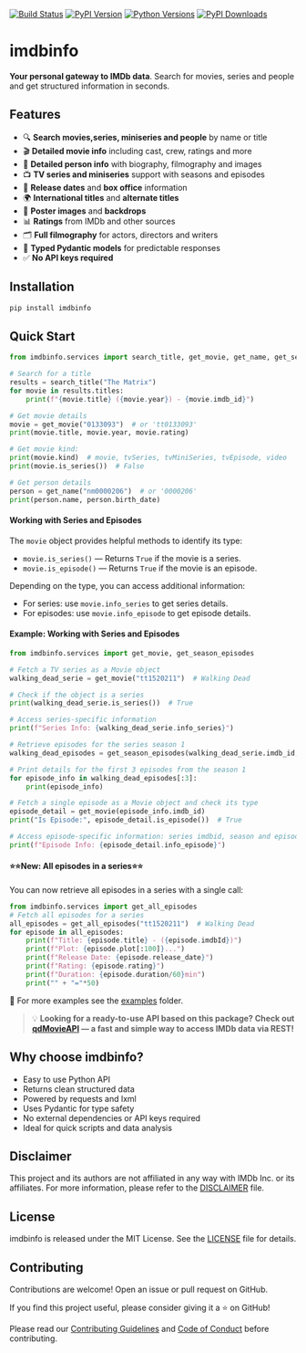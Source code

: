 [![Build Status](https://github.com/tveronesi/imdbinfo/actions/workflows/pypi-publish.yml/badge.svg)](https://github.com/tveronesi/imdbinfo/actions/workflows/pypi-publish.yml)
[![PyPI Version](https://img.shields.io/pypi/v/imdbinfo?style=flat-square)](https://pypi.org/project/imdbinfo/)
[![Python Versions](https://img.shields.io/pypi/pyversions/imdbinfo?style=flat-square)](https://pypi.org/project/imdbinfo/)
[![PyPI Downloads](https://static.pepy.tech/badge/imdbinfo/week)](https://pepy.tech/projects/imdbinfo)

[//]: # (![PyPI - Daily Downloads]&#40;https://img.shields.io/pypi/dm/your-package-name?label=PyPI%20downloads&logo=pypi&#41;)

# imdbinfo

**Your personal gateway to IMDb data**. Search for movies, series and people and get structured information in seconds.

## Features

- 🔍 **Search movies,series, miniseries and people** by name or title
- 🎬 **Detailed movie info** including cast, crew, ratings and more
- 👥 **Detailed person info** with biography, filmography and images
- 📺 **TV series and miniseries** support with seasons and episodes
- 📅 **Release dates** and **box office** information
- 🌍 **International titles** and **alternate titles**
- 📸 **Poster images** and **backdrops**
- 📊 **Ratings** from IMDb and other sources
- 🗂️ **Full filmography** for actors, directors and writers
- 📝 **Typed Pydantic models** for predictable responses
- ✅ **No API keys required**

## Installation

```bash
pip install imdbinfo
```

## Quick Start

```python
from imdbinfo.services import search_title, get_movie, get_name, get_season_episodes

# Search for a title
results = search_title("The Matrix")
for movie in results.titles:
    print(f"{movie.title} ({movie.year}) - {movie.imdb_id}")

# Get movie details
movie = get_movie("0133093")  # or 'tt0133093'
print(movie.title, movie.year, movie.rating)

# Get movie kind:
print(movie.kind)  # movie, tvSeries, tvMiniSeries, tvEpisode, video
print(movie.is_series())  # False

# Get person details
person = get_name("nm0000206")  # or '0000206' 
print(person.name, person.birth_date)
```
#### Working with Series and Episodes

The `movie` object provides helpful methods to identify its type:

- `movie.is_series()` — Returns `True` if the movie is a series.
- `movie.is_episode()` — Returns `True` if the movie is an episode.

Depending on the type, you can access additional information:

- For series: use `movie.info_series` to get series details.
- For episodes: use `movie.info_episode` to get episode details.

#### Example: Working with Series and Episodes

```python
from imdbinfo.services import get_movie, get_season_episodes

# Fetch a TV series as a Movie object
walking_dead_serie = get_movie("tt1520211")  # Walking Dead

# Check if the object is a series
print(walking_dead_serie.is_series())  # True

# Access series-specific information
print(f"Series Info: {walking_dead_serie.info_series}")

# Retrieve episodes for the series season 1
walking_dead_episodes = get_season_episodes(walking_dead_serie.imdb_id, season=1)

# Print details for the first 3 episodes from the season 1
for episode_info in walking_dead_episodes[:3]:
    print(episode_info)

# Fetch a single episode as a Movie object and check its type
episode_detail = get_movie(episode_info.imdb_id)
print("Is Episode:", episode_detail.is_episode())  # True

# Access episode-specific information: series imdbid, season and episode number ...
print(f"Episode Info: {episode_detail.info_episode}")
```

#### ⭐⭐New: All episodes in a series⭐⭐ 
You can now retrieve all episodes in a series with a single call:
```python
from imdbinfo.services import get_all_episodes
# Fetch all episodes for a series
all_episodes = get_all_episodes("tt1520211")  # Walking Dead
for episode in all_episodes:
    print(f"Title: {episode.title} - ({episode.imdbId})")
    print(f"Plot: {episode.plot[:100]}...")
    print(f"Release Date: {episode.release_date}")
    print(f"Rating: {episode.rating}")
    print(f"Duration: {episode.duration/60}min")
    print("" + "="*50)
```

📝 For more examples see the [examples](examples/) folder.

> 💡 **Looking for a ready-to-use API based on this package? Check out [qdMovieAPI](https://github.com/tveronesi/qdMovieAPI) — a fast and simple way to access IMDb data via REST!**

## Why choose imdbinfo?

- Easy to use Python API
- Returns clean structured data
- Powered by requests and lxml
- Uses Pydantic for type safety
- No external dependencies or API keys required
- Ideal for quick scripts and data analysis

## Disclaimer
This project and its authors are not affiliated in any way with IMDb Inc. or its affiliates. 
For more information, please refer to the [DISCLAIMER](DISCLAIMER.txt) file.

## License

imdbinfo is released under the MIT License.
See the [LICENSE](LICENSE) file for details.

## Contributing

Contributions are welcome! Open an issue or pull request on GitHub.

If you find this project useful, please consider giving it a ⭐ on GitHub!

Please read our [Contributing Guidelines](CONTRIBUTING.md) and [Code of Conduct](CODE_OF_CONDUCT.md) before contributing.
